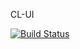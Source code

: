 CL-UI

[![Build Status](https://travis-ci.org/rojha-mdsol/cl-ui.svg?branch=master)](https://travis-ci.org/rojha-mdsol/cl-ui)